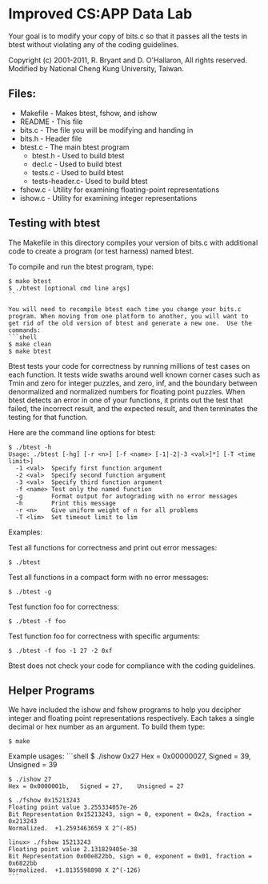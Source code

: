 # Improved CS:APP Data Lab

Your goal is to modify your copy of bits.c so that it passes all the
tests in btest without violating any of the coding guidelines.

Copyright (c) 2001-2011, R. Bryant and D. O'Hallaron, All rights reserved.
Modified by National Cheng Kung University, Taiwan.

## Files:

* Makefile	- Makes btest, fshow, and ishow
* README		- This file
* bits.c		- The file you will be modifying and handing in
* bits.h		- Header file
* btest.c		- The main btest program
    * btest.h	- Used to build btest
    * decl.c	- Used to build btest
    * tests.c       - Used to build btest
    * tests-header.c- Used to build btest
* fshow.c		- Utility for examining floating-point representations
* ishow.c		- Utility for examining integer representations

## Testing with btest

The Makefile in this directory compiles your version of bits.c with
additional code to create a program (or test harness) named btest.

To compile and run the btest program, type:
```shell
$ make btest
$ ./btest [optional cmd line args]
``

You will need to recompile btest each time you change your bits.c
program. When moving from one platform to another, you will want to
get rid of the old version of btest and generate a new one.  Use the
commands:
```shell
$ make clean
$ make btest
```

Btest tests your code for correctness by running millions of test
cases on each function.  It tests wide swaths around well known corner
cases such as Tmin and zero for integer puzzles, and zero, inf, and
the boundary between denormalized and normalized numbers for floating
point puzzles. When btest detects an error in one of your functions,
it prints out the test that failed, the incorrect result, and the
expected result, and then terminates the testing for that function.

Here are the command line options for btest:
```shell
$ ./btest -h
Usage: ./btest [-hg] [-r <n>] [-f <name> [-1|-2|-3 <val>]*] [-T <time limit>]
  -1 <val>  Specify first function argument
  -2 <val>  Specify second function argument
  -3 <val>  Specify third function argument
  -f <name> Test only the named function
  -g        Format output for autograding with no error messages
  -h        Print this message
  -r <n>    Give uniform weight of n for all problems
  -T <lim>  Set timeout limit to lim
```

Examples:

  Test all functions for correctness and print out error messages:
  ```shell
  $ ./btest
  ```

  Test all functions in a compact form with no error messages:
  ```shell
  $ ./btest -g
  ```

  Test function foo for correctness:
  ```shell
  $ ./btest -f foo
  ```

  Test function foo for correctness with specific arguments:
  ```shell
  $ ./btest -f foo -1 27 -2 0xf
  ```

Btest does not check your code for compliance with the coding
guidelines.


## Helper Programs

We have included the ishow and fshow programs to help you decipher
integer and floating point representations respectively. Each takes a
single decimal or hex number as an argument. To build them type:
```shell
$ make
```

Example usages:
    ```shell
    $ ./ishow 0x27
    Hex = 0x00000027,	Signed = 39,	Unsigned = 39

    $ ./ishow 27
    Hex = 0x0000001b,	Signed = 27,	Unsigned = 27

    $ ./fshow 0x15213243
    Floating point value 3.255334057e-26
    Bit Representation 0x15213243, sign = 0, exponent = 0x2a, fraction = 0x213243
    Normalized.  +1.2593463659 X 2^(-85)

    linux> ./fshow 15213243
    Floating point value 2.131829405e-38
    Bit Representation 0x00e822bb, sign = 0, exponent = 0x01, fraction = 0x6822bb
    Normalized.  +1.8135598898 X 2^(-126)
    ```
